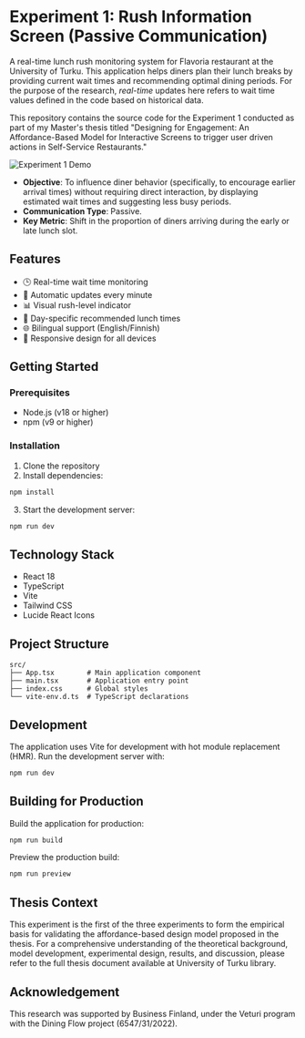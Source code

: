 # Experiment 1: Rush Information Screen (Passive Communication)

A real-time lunch rush monitoring system for Flavoria restaurant at the University of Turku. This application helps diners plan their lunch breaks by providing current wait times and recommending optimal dining periods. For the purpose of the research, *real-time* updates here refers to wait time values defined in the code based on historical data.

This repository contains the source code for the Experiment 1 conducted as part of my Master's thesis titled "Designing for Engagement: An Affordance-Based Model for Interactive Screens to trigger user driven actions in Self-Service Restaurants."

![Experiment 1 Demo](https://github.com/user-attachments/assets/fbb98e65-27c3-4202-abbe-4988236fa33f)

*   **Objective**: To influence diner behavior (specifically, to encourage earlier arrival times) without requiring direct interaction, by displaying estimated wait times and suggesting less busy periods.
*   **Communication Type**: Passive.
*   **Key Metric**: Shift in the proportion of diners arriving during the early or late lunch slot.

## Features

- 🕒 Real-time wait time monitoring
- 🔄 Automatic updates every minute
- 📊 Visual rush-level indicator
- 📅 Day-specific recommended lunch times
- 🌐 Bilingual support (English/Finnish)
- 📱 Responsive design for all devices

## Getting Started

### Prerequisites

- Node.js (v18 or higher)
- npm (v9 or higher)

### Installation

1. Clone the repository
2. Install dependencies:
```bash
npm install
```
3. Start the development server:
```bash
npm run dev
```

## Technology Stack

- React 18
- TypeScript
- Vite
- Tailwind CSS
- Lucide React Icons

## Project Structure

```
src/
├── App.tsx        # Main application component
├── main.tsx       # Application entry point
├── index.css      # Global styles
└── vite-env.d.ts  # TypeScript declarations
```

## Development

The application uses Vite for development with hot module replacement (HMR). Run the development server with:

```bash
npm run dev
```

## Building for Production

Build the application for production:

```bash
npm run build
```

Preview the production build:

```bash
npm run preview
```

## Thesis Context

This experiment is the first of the three experiments to form the empirical basis for validating the affordance-based design model proposed in the thesis. For a comprehensive understanding of the theoretical background, model development, experimental design, results, and discussion, please refer to the full thesis document available at University of Turku library.

## Acknowledgement

This research was supported by Business Finland, under the Veturi program with the Dining Flow project (6547/31/2022).
